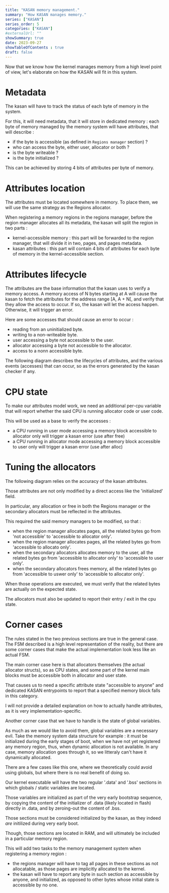 ```yaml
---
title: "KASAN memory management."
summary: "How KASAN manages memory."
series: ["KASAN"]
series_order: 5
categories: ["KASAN"]
#externalUrl: ""
showSummary: true
date: 2023-09-27
showTableOfContents : true
draft: false
---
```


Now that we know how the kernel manages memory from a high level point of view, let's elaborate on how the KASAN will fit in this system.

# Metadata

The kasan will have to track the status of each byte of memory in the system.

For this, it will need metadata, that it will store in dedicated memory : each byte of memory managed by the memory system will have attributes, that will describe : 
- if the byte is accessible (as defined in `Regions manager` section) ?
- who can access the byte, either user, allocator or both ? 
- is the byte writeable ?
- is the byte initialized ?

This can be achieved by storing 4 bits of attributes per byte of memory.

# Attributes location

The attributes must be located somewhere in memory. To place them, we will use the same strategy as the Regions allocator.

When registering a memory regions in the regions manager, before the region manager allocates all its metadata, the kasan will split the region in two parts : 
- kernel-accessible memory : this part will be forwarded to the region manager, that will divide it in two, pages, and pages metadata.
- kasan attributes : this part will contain 4 bits of attributes for each byte of memory in the kernel-accessible section.

# Attributes lifecycle

The attributes are the base information that the kasan uses to verify a memory access.
A memory access of N bytes starting at A will cause the kasan to fetch the attributes for the address range [A, A + N[, and verify that they allow the access to occur. If so, the kasan will let the access happen. Otherwise, it will trigger an error.

Here are some accesses that should cause an error to occur : 
- reading from an uninitialized byte.
- writing to a non-writeable byte.
- user accessing a byte not accessible to the user.
- allocator accessing a byte not accessible to the allocator.
- access to a nonn accessible byte.

The following diagram describes the lifecycles of attributes, and the various events (accesses) that can occur, so as the errors generated by the kasan checker if any.

# CPU state

To make our attributes model work, we need an additional per-cpu variable that will report whether the said CPU is running allocator code or user code.

This will be used as a base to verify the accesses : 
- a CPU running in user mode accessing a memory block accessible to allocator only will trigger a kasan error (use after free)
- a CPU running in allocator mode accessing a memory block accessible to user only will trigger a kasan error (use after alloc)

# Tuning the allocators

The following diagram relies on the accuracy of the kasan attributes.

Those attributes are not only modified by a direct access like the 'initialized' field.

In particular, any allocation or free in both the Regions manager or the secondary allocators must be reflected in the attributes.

This required the said memory managers to be modified, so that : 
- when the region manager allocates pages, all the related bytes go from 'not accessible' to 'accessible to allocator only'.
- when the region manager allocates pages, all the related bytes go from 'accessible to allocato only'.
- when the secondary allocators allocates memory to the user, all the related bytes go from 'accessible to allocator only' to 'accessible to user only'.
- when the secondary allocators frees memory, all the related bytes go from 'accessible to uswer only' to 'accessible to allocator only'.

When those operations are executed, we must verify that the related bytes are actually on the expected state.

The allocators must also be updated to report their entry / exit in the cpu state.

# Corner cases

The rules stated in the two previous sections are true in the general case.
The FSM described is a high level representation of the reality, but there are some corner cases that make the actual implementation look less like an actual FSM.

The main corner case here is that allocators themselves (the actual allocator structs), so as CPU states, and some part of the kernel main blocks must be accessible both in allocator and user state.

That causes us to need a specific attribute state "accessible to anyone" and dedicated KASAN entrypoints to report that a specified  memory block falls in this category.

I will not provide a detailed explanation on how to actually handle attributes, as it is very implementation-specific.

Another corner case that we have to handle is the state of global variables.

As much as we would like to avoid them, global variables are a necessary evil. Take the memory system data structure for example : it must be initialized during the early stages of boot, when we have not yet registered any memory region, thus, when dynamic allocation is not available. In any case, memory allocation goes through it, so we litteraly can't have it dynamically allocated.

There are a few cases like this one, where we theoretically could avoid using globals, but where there is no real benefit of doing so.

Our kernel executable will have the two regular '.data' and '.bss' sections in which globals / static variables are located.

Those variables are initialized as part of the very early bootstrap sequence, by copying the content of the initializer of .data (likely located in flash) directly in .data, and by zeroing-out the content of .bss.

Those sections must be considered initialized by the kasan, as they indeed _are_ initilized during very early boot.

Though, those sections are located in RAM, and will ultimately be included in a particular memory region.

This will add two tasks to the memory management system when registering a memory region : 
- the regions manager will have to tag all pages in these sections as not allocatable, as those pages are implicitly allocated to the kernel.
- the kasan will have to report any byte in such section as accessible by anyone, and initialized, as opposed to other bytes whose initial state is accessible by no one.
